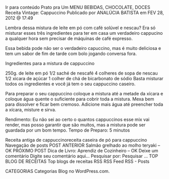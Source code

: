Ir para conteúdo
Prato pra Um
MENU
BEBIDAS, CHOCOLATE, DOCES
Receita Vintage: Cappuccino
Publicado por ANALÚCIA BATISTA em FEV 28, 2012 @ 17:49


Lembra dessa mistura de leite em pó com café solúvel e nescau? Era só misturar esses três ingredientes para ter em casa um verdadeiro cappucino a qualquer hora sem precisar de máquinas de café expresso.

Essa bebida pode não ser o verdadeiro capuccino, mas é muito deliciosa e tem um sabor de fim de tarde com bolo jogando conversa fora.

Ingredientes para a mistura de cappuccino

250g. de leite em pó
1/2 saché de nescafé
4 colheres de sopa de nescau
1/2 xicara de açúcar
1 colher de chá de bicarbonato de sódio
Basta misturar todos os ingredientes e você já tem o seu cappuccino caseiro.

Para preparar o seu cappuccino coloque a mistura até a metade da xícara e coloque água quente o suficiente para cobrir toda a mistura. Mexa bem para dissolver e ficar bem cremoso. Adicione mais água até preencher toda a xícara, misture e sirva.

Rendimento: Eu não sei ao certo o quantos cappuccinos esse mix vai render, mas posso garantir que são muitos, mas a mistura pode ser guardada por um bom tempo.
Tempo de Preparo: 5 minutos


Receita antiga de cappuccinoreceita caseira de pó para cappuccino
Navegação de posts
POST ANTERIOR
Salmão grelhado ao molho teryaki – OK
PRÓXIMO POST
Dica de Livro: Aprendiz de Cozinheiro – OK
Deixe um comentário
Digite seu comentário aqui...
Pesquisar por:
Pesquisar …
TOP BLOG DE RECEITAS
Top blogs de receitas
RSS
RSS Feed RSS - Posts

CATEGORIAS
Categorias
Blog no WordPress.com.
